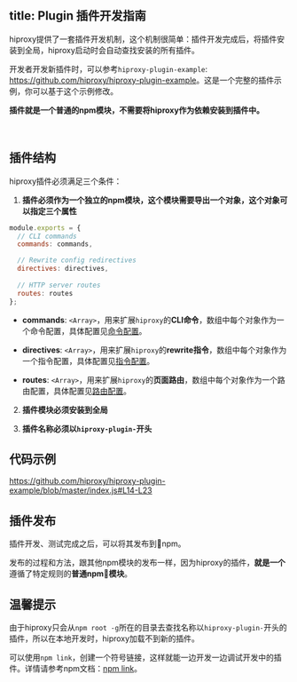 title: Plugin 插件开发指南
---

hiproxy提供了一套插件开发机制，这个机制很简单：插件开发完成后，将插件安装到全局，hiproxy启动时会自动查找安装的所有插件。

开发者开发新插件时，可以参考`hiproxy-plugin-example`: <https://github.com/hiproxy/hiproxy-plugin-example>。这是一个完整的插件示例，你可以基于这个示例修改。

**插件就是一个普通的npm模块，不需要将hiproxy作为依赖安装到插件中。**

<br />

## 插件结构

hiproxy插件必须满足三个条件：

1. __插件必须作为一个独立的npm模块，这个模块需要导出一个对象，这个对象可以指定三个属性__
```js
module.exports = {
  // CLI commands
  commands: commands,

  // Rewrite config redirectives
  directives: directives,
  
  // HTTP server routes
  routes: routes
};
```

* **commands**: `<Array>`，用来扩展`hiproxy`的**CLI命令**，数组中每个对象作为一个命令配置，具体配置见[命令配置](./cli_command.html)。

* **directives**: `<Array>`，用来扩展`hiproxy`的**rewrite指令**，数组中每个对象作为一个指令配置，具体配置见[指令配置](./directive.html)。

* **routes**: `<Array>`，用来扩展`hiproxy`的**页面路由**，数组中每个对象作为一个路由配置，具体配置见[路由配置](./route.html)。

2. __插件模块必须安装到全局__

3. __插件名称必须以`hiproxy-plugin-`开头__

## 代码示例

<https://github.com/hiproxy/hiproxy-plugin-example/blob/master/index.js#L14-L23>

## 插件发布

插件开发、测试完成之后，可以将其发布到npm。

发布的过程和方法，跟其他npm模块的发布一样，因为hiproxy的插件，**就是一个**遵循了特定规则的**普通npm模块**。


## 温馨提示

由于hiproxy只会从`npm root -g`所在的目录去查找名称以`hiproxy-plugin-`开头的插件，所以在本地开发时，hiproxy加载不到新的插件。

可以使用`npm link`，创建一个符号链接，这样就能一边开发一边调试开发中的插件。详情请参考npm文档：[npm link](https://docs.npmjs.com/cli/link)。
